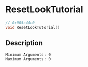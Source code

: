 # ResetLookTutorial
```c
// 0x005c44c0
void ResetLookTutorial()
```
## Description
```
Minimum Arguments: 0
Maximum Arguments: 0
```
